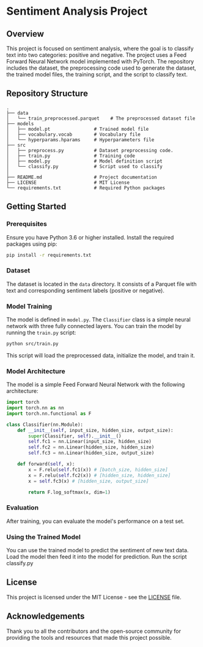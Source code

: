 # Sentiment Analysis Project

## Overview

This project is focused on sentiment analysis, where the goal is to classify text into two categories: positive and negative. The project uses a Feed Forward Neural Network model implemented with PyTorch. The repository includes the dataset, the preprocessing code used to generate the dataset, the trained model files, the training script, and the script to classify text.

## Repository Structure

```
.
├── data
│   └── train_preprocessed.parquet    # The preprocessed dataset file
├── models
│   ├── model.pt                # Trained model file
│   ├── vocabulary.vocab        # Vocabulary file
│   └── hyperparams.hparams     # Hyperparameters file
├── src
│   ├── preprocess.py           # Dataset preprocessing code.
│   ├── train.py                # Training code
│   ├── model.py                # Model definition script
│   └── classify.py             # Script used to classify
│                  
├── README.md                   # Project documentation
├── LICENSE                     # MIT License
└── requirements.txt            # Required Python packages
```

## Getting Started

### Prerequisites

Ensure you have Python 3.6 or higher installed. Install the required packages using pip:

```bash
pip install -r requirements.txt
```

### Dataset

The dataset is located in the `data` directory. It consists of a Parquet file with text and corresponding sentiment labels (positive or negative).

### Model Training

The model is defined in `model.py`. The `Classifier` class is a simple neural network with three fully connected layers. You can train the model by running the `train.py` script:

```bash
python src/train.py
```

This script will load the preprocessed data, initialize the model, and train it.

### Model Architecture

The model is a simple Feed Forward Neural Network with the following architecture:

```python
import torch
import torch.nn as nn
import torch.nn.functional as F

class Classifier(nn.Module):
    def __init__(self, input_size, hidden_size, output_size):
        super(Classifier, self).__init__()
        self.fc1 = nn.Linear(input_size, hidden_size)
        self.fc2 = nn.Linear(hidden_size, hidden_size)
        self.fc3 = nn.Linear(hidden_size, output_size)

    def forward(self, x):
        x = F.relu(self.fc1(x)) # [batch_size, hidden_size]
        x = F.relu(self.fc2(x)) # [hidden_size, hidden_size]
        x = self.fc3(x) # [hidden_size, output_size]

        return F.log_softmax(x, dim=1)
```

### Evaluation

After training, you can evaluate the model's performance on a test set.

### Using the Trained Model

You can use the trained model to predict the sentiment of new text data. Load the model then feed it into the model for prediction. Run the script classify.py

## License

This project is licensed under the MIT License - see the [LICENSE](LICENSE) file.

## Acknowledgements

Thank you to all the contributors and the open-source community for providing the tools and resources that made this project possible.
